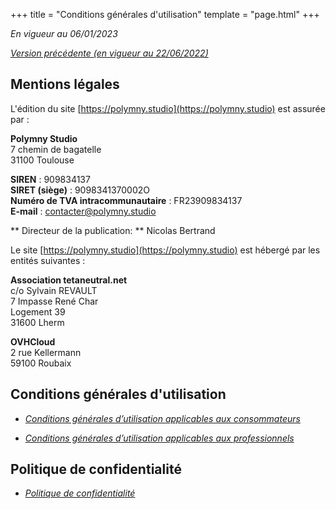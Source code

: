 +++
title = "Conditions générales d'utilisation"
template = "page.html"
+++

*En vigueur au 06/01/2023*

*[Version précédente (en vigueur au 22/06/2022)](/cgu-old)*

## Mentions légales

L'édition du site [https://polymny.studio](https://polymny.studio) est assurée
par :

**Polymny Studio**\
7 chemin de bagatelle\
31100 Toulouse

**SIREN** : 909834137\
**SIRET (siège)** : 9098341370002O\
**Numéro de TVA intracommunautaire** : FR23909834137\
**E-mail** : [contacter@polymny.studio](mailto:contacter@polymny.studio)

** Directeur de la publication: ** Nicolas Bertrand

Le site [https://polymny.studio](https://polymny.studio) est hébergé par les
entités suivantes :

**Association tetaneutral.net**\
c/o Sylvain REVAULT\
7 Impasse René Char\
Logement 39\
31600 Lherm

**OVHCloud**\
2 rue Kellermann\
59100 Roubaix

## Conditions générales d'utilisation

- *[Conditions générales d’utilisation applicables aux consommateurs](/cgu-consommateurs)*

- *[Conditions générales d’utilisation applicables aux professionnels](/cgu-professionnels)*

## Politique de confidentialité

- *[Politique de confidentialité](/politique-de-confidentialite.pdf)*

